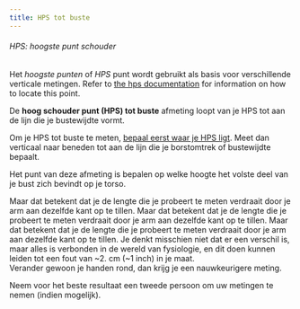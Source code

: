 ```yaml
---
title: HPS tot buste
---
```


<Note>

###### HPS: hoogste punt schouder

Het *hoogste punten* of *HPS* punt wordt gebruikt als basis voor verschillende verticale metingen.
Refer to [the hps documentation](/docs/sewing/hps/) for information on how to locate this point.

</Note>

De **hoog schouder punt (HPS) tot buste** afmeting loopt van je HPS tot aan de lijn die je bustewijdte vormt.

Om je HPS tot buste te meten, [bepaal eerst waar je HPS ligt](/docs/sewing/hps/). Meet dan verticaal naar beneden tot aan de lijn die je borstomtrek of bustewijdte bepaalt.

Het punt van deze afmeting is bepalen op welke hoogte het volste deel van je bust zich bevindt op je torso.

<Tip>

Maar dat betekent dat je de lengte die je probeert te meten verdraait door je arm aan dezelfde kant op te tillen. Maar dat betekent dat je de lengte die je probeert te meten verdraait door je arm aan dezelfde kant op te tillen.
Maar dat betekent dat je de lengte die je probeert te meten verdraait door je arm aan dezelfde kant op te tillen.
Je denkt misschien niet dat er een verschil is, maar alles is verbonden in de wereld van fysiologie, en
dit doen kunnen leiden tot een fout van ~2. cm (~1 inch) in je maat.  
Verander gewoon je handen rond, dan krijg je een nauwkeurigere meting.

Neem voor het beste resultaat een tweede persoon om uw metingen te nemen (indien mogelijk).

</Tip>
<MeasieImage />
